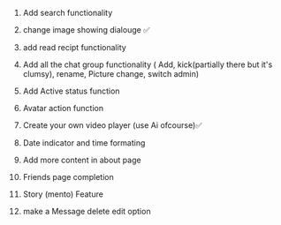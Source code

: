 1. Add search functionality
2. change image showing dialouge ✅
3. add read recipt functionality
4. Add all the chat group functionality ( Add, kick(partially there but it's clumsy), rename, Picture change, switch admin)
5. Add Active status function
6. Avatar action function
7. Create your own video player (use Ai ofcourse)✅
8. Date indicator and time formating
9. Add more content in about page

10. Friends page completion
11. Story (mento) Feature
12. make a Message delete edit option